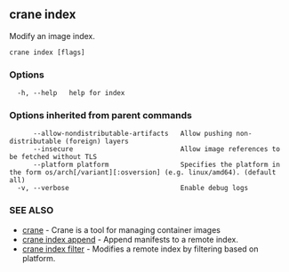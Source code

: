 ## crane index

Modify an image index.

```
crane index [flags]
```

### Options

```
  -h, --help   help for index
```

### Options inherited from parent commands

```
      --allow-nondistributable-artifacts   Allow pushing non-distributable (foreign) layers
      --insecure                           Allow image references to be fetched without TLS
      --platform platform                  Specifies the platform in the form os/arch[/variant][:osversion] (e.g. linux/amd64). (default all)
  -v, --verbose                            Enable debug logs
```

### SEE ALSO

* [crane](crane.md)     - Crane is a tool for managing container images
* [crane index append](crane_index_append.md)     - Append manifests to a remote index.
* [crane index filter](crane_index_filter.md)     - Modifies a remote index by filtering based on platform.
